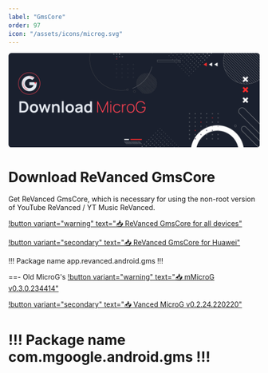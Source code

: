 ```yaml
---
label: "GmsCore"
order: 97
icon: "/assets/icons/microg.svg"
---
```


![](../assets/cover/download-microg-cover.png)

# Download ReVanced GmsCore
Get ReVanced GmsCore, which is necessary for using the non-root version of YouTube ReVanced / YT Music ReVanced.

[!button variant="warning" text="📥 ReVanced GmsCore for all devices"](https://github.com/ReVanced/GmsCore/releases/download/v0.3.1.4.240913/app.revanced.android.gms-240913008-signed.apk)

[!button variant="secondary" text="📥 ReVanced GmsCore for Huawei"](https://github.com/ReVanced/GmsCore/releases/download/v0.3.1.4.240913/app.revanced.android.gms-240913008-hw-signed.apk)

!!! Package name
app.revanced.android.gms
!!!

==- Old MicroG's
[!button variant="warning" text="📥 mMicroG v0.3.0.234414"](https://github.com/kazimmt/mMicroG/releases/download/v0.3.0.234414/MicroG-Universal.apk)

[!button variant="secondary" text="📥 Vanced MicroG v0.2.24.220220"](https://github.com/TeamVanced/VancedMicroG/releases/download/v0.2.24.220220-220220001/microg.apk)

!!! Package name
com.mgoogle.android.gms
!!!
===
